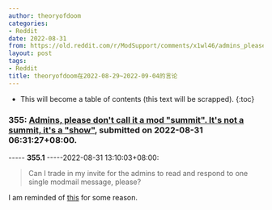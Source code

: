 ```yaml
---
author: theoryofdoom
categories:
- Reddit
date: 2022-08-31
from: https://old.reddit.com/r/ModSupport/comments/x1wl46/admins_please_dont_call_it_a_mod_summit_its_not_a/
layout: post
tags:
- Reddit
title: theoryofdoom在2022-08-29~2022-09-04的言论
---
```


* This will become a table of contents (this text will be scrapped).
{:toc}

### 355: [Admins, please don't call it a mod "summit". It's not a summit, it's a "show"](https://old.reddit.com/r/ModSupport/comments/x1wl46/admins_please_dont_call_it_a_mod_summit_its_not_a/), submitted on 2022-08-31 06:31:27+08:00.

----- __355.1__ -----2022-08-31 13:10:03+08:00:

> Can I trade in my invite for the admins to read and respond to one single modmail message, please?

I am reminded of [this](https://www.youtube.com/watch?v=ryNxl-lpOME&ab_channel=TBS) for some reason.

